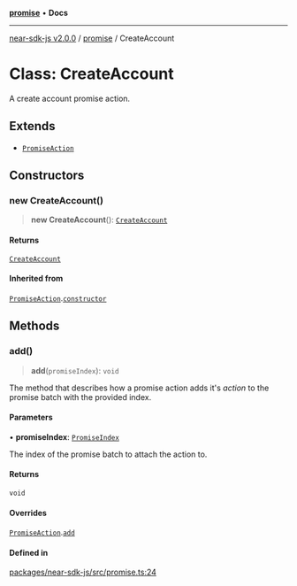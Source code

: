 [**promise**](../README.md) • **Docs**

***

[near-sdk-js v2.0.0](../../packages.md) / [promise](../README.md) / CreateAccount

# Class: CreateAccount

A create account promise action.

## Extends

- [`PromiseAction`](PromiseAction.md)

## Constructors

### new CreateAccount()

> **new CreateAccount**(): [`CreateAccount`](CreateAccount.md)

#### Returns

[`CreateAccount`](CreateAccount.md)

#### Inherited from

[`PromiseAction`](PromiseAction.md).[`constructor`](PromiseAction.md#constructors)

## Methods

### add()

> **add**(`promiseIndex`): `void`

The method that describes how a promise action adds it's _action_ to the promise batch with the provided index.

#### Parameters

• **promiseIndex**: [`PromiseIndex`](../../utils/type-aliases/PromiseIndex.md)

The index of the promise batch to attach the action to.

#### Returns

`void`

#### Overrides

[`PromiseAction`](PromiseAction.md).[`add`](PromiseAction.md#add)

#### Defined in

[packages/near-sdk-js/src/promise.ts:24](https://github.com/dim-daskalov/near-sdk-js/blob/55110428626c8c36ebf4dd321736ce1171846720/packages/near-sdk-js/src/promise.ts#L24)
